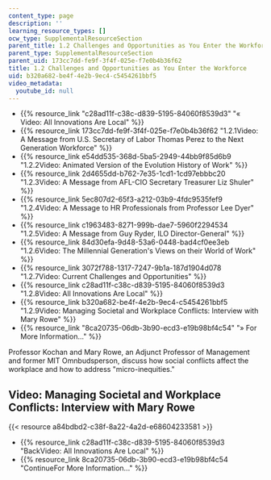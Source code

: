 ```yaml
---
content_type: page
description: ''
learning_resource_types: []
ocw_type: SupplementalResourceSection
parent_title: 1.2 Challenges and Opportunities as You Enter the Workforce
parent_type: SupplementalResourceSection
parent_uid: 173cc7dd-fe9f-3f4f-025e-f7e0b4b36f62
title: 1.2 Challenges and Opportunities as You Enter the Workforce
uid: b320a682-be4f-4e2b-9ec4-c5454261bbf5
video_metadata:
  youtube_id: null
---
```


*   {{% resource_link "c28ad11f-c38c-d839-5195-84060f8539d3" "« Video: All Innovations Are Local" %}}
*   {{% resource_link 173cc7dd-fe9f-3f4f-025e-f7e0b4b36f62 "1.2.1Video: A Message from U.S. Secretary of Labor Thomas Perez to the Next Generation Workforce" %}}
*   {{% resource_link e54dd535-368d-5ba5-2949-44bb9f85d6b9 "1.2.2Video: Animated Version of the Evolution History of Work" %}}
*   {{% resource_link 2d4655dd-b762-7e35-1cd1-1cd97ebbbc20 "1.2.3Video: A Message from AFL-CIO Secretary Treasurer Liz Shuler" %}}
*   {{% resource_link 5ec807d2-65f3-a212-03b9-4fdc9535fef9 "1.2.4Video: A Message to HR Professionals from Professor Lee Dyer" %}}
*   {{% resource_link c1963483-8271-999b-dae7-5960f2294534 "1.2.5Video: A Message from Guy Ryder, ILO Director-General" %}}
*   {{% resource_link 84d30efa-9d48-53a6-0448-bad4cf0ee3eb "1.2.6Video: The Millennial Generation's Views on their World of Work" %}}
*   {{% resource_link 3072f788-1317-7247-9b1a-187d1904d078 "1.2.7Video: Current Challenges and Opportunities" %}}
*   {{% resource_link c28ad11f-c38c-d839-5195-84060f8539d3 "1.2.8Video: All Innovations Are Local" %}}
*   {{% resource_link b320a682-be4f-4e2b-9ec4-c5454261bbf5 "1.2.9Video: Managing Societal and Workplace Conflicts: Interview with Mary Rowe" %}}
*   {{% resource_link "8ca20735-06db-3b90-ecd3-e19b98bf4c54" "» For More Information..." %}}

Professor Kochan and Mary Rowe, an Adjunct Professor of Management and former MIT Omnbudsperson, discuss how social conflicts affect the workplace and how to address "micro-inequities."

Video: Managing Societal and Workplace Conflicts: Interview with Mary Rowe
--------------------------------------------------------------------------

{{< resource a84bdbd2-c38f-8a22-4a2d-e68604233581 >}}

*   {{% resource_link c28ad11f-c38c-d839-5195-84060f8539d3 "BackVideo: All Innovations Are Local" %}}
*   {{% resource_link 8ca20735-06db-3b90-ecd3-e19b98bf4c54 "ContinueFor More Information..." %}}
